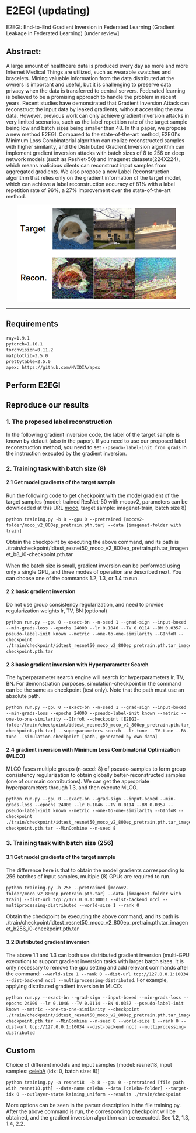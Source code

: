 # E2EGI (updating)
E2EGI: End-to-End Gradient Inversion in Federated Learning
(Gradient Leakage in Federated Learning) [under review]

## Abstract:

A large amount of healthcare data is produced every day as more and more Internet Medical Things are utilized, such as wearable swatches and bracelets. Mining valuable information from the data distributed at the owners is important and useful, but it is challenging to preserve data privacy when the data is transferred to central servers. Federated learning is believed to be a promising approach to handle the problem in recent years. Recent studies have demonstrated that Gradient Inversion Attack can reconstruct the input data by leaked gradients, without accessing the raw data. However, previous work can only achieve gradient inversion attacks in very limited scenarios, such as the label repetition rate of the target sample being low and batch sizes being smaller than 48. In this paper, we propose a new method E2EGI. Compared to the state-of-the-art method, E2EGI's Minimum Loss Combinatorial algorithm can realize reconstructed samples with higher similarity, and the Distributed Gradient Inversion algorithm can implement gradient inversion attacks with batch sizes of 8 to 256 on deep network models (such as ResNet-50) and Imagenet datasets(224X224), which means malicious cilents can reconstruct input samples from aggregated gradients. We also propose a new Label Reconstruction algorithm that relies only on the gradient information of the target model, which can achieve a label reconstruction accuracy of 81\% with a label repetition rate of 96\%, a 27\% improvement over the state-of-the-art method. 

<div align=center> 
<img src='https://github.com/zhaohuali/E2EGI/blob/main/Demo_images/E2EGI_256.png'>
</div>

---

## Requirements

```
ray=1.9.1
pytorch=1.10.1
torchvision=0.11.2
matplotlib=3.5.0
prettytable=2.5.0
apex: https://github.com/NVIDIA/apex
```


## Perform E2EGI

## Reproduce our results

### 1. The proposed label reconstruction
In the following gradient inversion code, the label of the target sample is known by default (also in the paper). If you need to use our proposed label reconstruction method, you need to set `--pseudo-label-init from_grads` in the instruction executed by the gradient inversion.

### 2. Training task with batch size (8)

#### 2.1 Get model gradients of the target sample
Run the following code to get checkpoint with the model gradient of the target samples (model: trained ResNet-50 with mocov2, parameters can be downloaded at this  URL [moco](https://github.com/facebookresearch/moco), target sample: imagenet-train, batch size 8)
```
python training.py -b 8 --gpu 0 --pretrained [mocov2-folder/moco_v2_800ep_pretrain.pth.tar] --data [imagenet-folder with train]
```
Obtain the checkpoint by executing the above command, and its path is ./train/checkpoint/idtest_resnet50_moco_v2_800ep_pretrain.pth.tar_imagenet_b8_i0-checkpoint.pth.tar

When the batch size is small, gradient inversion can be performed using only a single GPU, and three modes of operation are described next. You can choose one of the commands 1.2, 1.3, or 1.4 to run.

#### 2.2 basic gradient inversion
Do not use group consistency regularization, and need to provide regularization weights lr, TV, BN (optional)
```
python run.py --gpu 0 --exact-bn --n-seed 1 --grad-sign --input-boxed --min-grads-loss --epochs 24000 --lr 0.1046 --TV 0.0114 --BN 0.0357 --pseudo-label-init known --metric --one-to-one-similarity --GInfoR --checkpoint ./train/checkpoint/idtest_resnet50_moco_v2_800ep_pretrain.pth.tar_imagenet_b8_i0-checkpoint.pth.tar

```

#### 2.3 basic gradient inversion with Hyperparameter Search
The hyperparameter search engine will search for hyperparameters lr, TV, BN. For demonstration purposes, simulation-checkpoint in the command can be the same as checkpoint (test only). Note that the path must use an absolute path.
```
python run.py --gpu 0 --exact-bn --n-seed 1 --grad-sign --input-boxed --min-grads-loss --epochs 24000 --pseudo-label-init known --metric --one-to-one-similarity --GInfoR --checkpoint [E2EGI-folder/train/checkpoint/idtest_resnet50_moco_v2_800ep_pretrain.pth.tar_imagenet_b8_i0-checkpoint.pth.tar] --superparameters-search --lr-tune --TV-tune --BN-tune --simulation-checkpoint [path, generated by own data]
```

#### 2.4 gradient inversion with Minimum Loss Combinatorial Optimization (MLCO)
MLCO fuses multiple groups (n-seed: 8) of pseudo-samples to form group consistency regularization to obtain globally better-reconstructed samples (one of our main contributions). We can get the appropriate hyperparameters through 1.3, and then execute MLCO.
```
python run.py --gpu 0 --exact-bn --grad-sign --input-boxed --min-grads-loss --epochs 24000 --lr 0.1046 --TV 0.0114 --BN 0.0357 --pseudo-label-init known --metric --one-to-one-similarity --GInfoR --checkpoint ./train/checkpoint/idtest_resnet50_moco_v2_800ep_pretrain.pth.tar_imagenet_b8_i0-checkpoint.pth.tar --MinCombine --n-seed 8 
```

### 3. Training task with batch size (256)

#### 3.1 Get model gradients of the target sample
The difference here is that to obtain the model gradients corresponding to 256 batches of input samples, multiple (8) GPUs are required to run. 
```
python training.py -b 256 --pretrained [mocov2-folder/moco_v2_800ep_pretrain.pth.tar] --data [imagenet-folder with train] --dist-url tcp://127.0.0.1:10011 --dist-backend nccl --multiprocessing-distributed --world-size 1 --rank 0 
```
Obtain the checkpoint by executing the above command, and its path is ./train/checkpoint/idtest_resnet50_moco_v2_800ep_pretrain.pth.tar_imagenet_b256_i0-checkpoint.pth.tar

#### 3.2 Distributed gradient inversion
The above 1.1 and 1.3 can both use distributed gradient inversion (multi-GPU execution) to support gradient inversion tasks with larger batch sizes. It is only necessary to remove the gpu setting and add relevant commands after the command: `--world-size 1 --rank 0 --dist-url tcp://127.0.0.1:10034 --dist-backend nccl --multiprocessing-distributed`. For example, applying distributed gradient inversion in MLCO:
```
python run.py --exact-bn --grad-sign --input-boxed --min-grads-loss --epochs 24000 --lr 0.1046 --TV 0.0114 --BN 0.0357 --pseudo-label-init known --metric --one-to-one-similarity --checkpoint ./train/checkpoint/idtest_resnet50_moco_v2_800ep_pretrain.pth.tar_imagenet_b256_i0-checkpoint.pth.tar --MinCombine --n-seed 8 --world-size 1 --rank 0 --dist-url tcp://127.0.0.1:10034 --dist-backend nccl --multiprocessing-distributed
```

## Custom

Choice of different models and input samples [model: resnet18, input samples: [celebA](http://mmlab.ie.cuhk.edu.hk/projects/CelebA.html) (idx: 0, batch size: 8)]
```
python training.py -a resnet18  -b 8 --gpu 0 --pretrained [file path with resnet18.pth] --data-name celeba --data [celeba-folder] --target-idx 0 --outlayer-state kaiming_uniform --results ./train/checkpoint 
```
More options can be seen in the parser description in the file training.py. After the above command is run, the corresponding checkpoint will be obtained, and the gradient inversion algorithm can be executed. See 1.2, 1.3, 1.4, 2.2.
